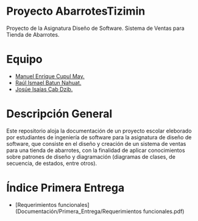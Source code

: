 # Proyecto AbarrotesTizimin
Proyecto de la Asignatura Diseño de Software. Sistema de Ventas para Tienda de Abarrotes.

# Equipo

* [Manuel Enrique Cupul May.](https://github.com/ManuelC13)
* [Raúl Ismael Batun Nahuat.](https://github.com/RaulNahuat)
* [Josúe Isaías Cab Dzib.](https://github.com/JosueICD)

# Descripción General
Este repositorio aloja la documentación de un proyecto escolar eleborado por estudiantes de ingeniería de software para la asignatura de diseño de software, que consiste en el diseño y creación de un sistema de ventas para una tienda de abarrotes, con la finalidad de aplicar conocimientos sobre patrones de diseño y diagramación (diagramas de clases, de secuencia, de estados, entre otros).

# Índice Primera Entrega
* [Requerimientos funcionales](Documentación/Primera_Entrega/Requerimientos funcionales.pdf)
